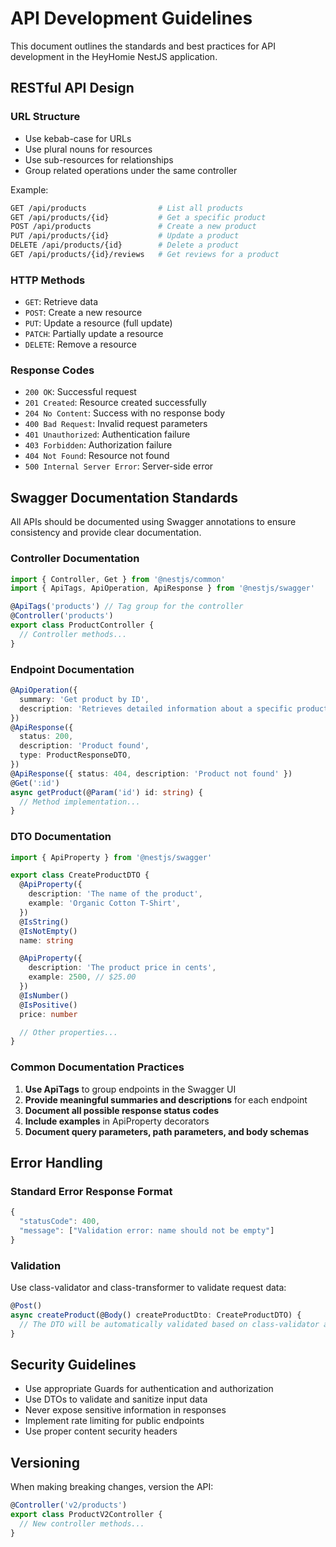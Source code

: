 # API Development Guidelines

This document outlines the standards and best practices for API development in the HeyHomie NestJS application.

## RESTful API Design

### URL Structure

- Use kebab-case for URLs
- Use plural nouns for resources
- Use sub-resources for relationships
- Group related operations under the same controller

Example:

```bash
GET /api/products                # List all products
GET /api/products/{id}           # Get a specific product
POST /api/products               # Create a new product
PUT /api/products/{id}           # Update a product
DELETE /api/products/{id}        # Delete a product
GET /api/products/{id}/reviews   # Get reviews for a product
```

### HTTP Methods

- `GET`: Retrieve data
- `POST`: Create a new resource
- `PUT`: Update a resource (full update)
- `PATCH`: Partially update a resource
- `DELETE`: Remove a resource

### Response Codes

- `200 OK`: Successful request
- `201 Created`: Resource created successfully
- `204 No Content`: Success with no response body
- `400 Bad Request`: Invalid request parameters
- `401 Unauthorized`: Authentication failure
- `403 Forbidden`: Authorization failure
- `404 Not Found`: Resource not found
- `500 Internal Server Error`: Server-side error

## Swagger Documentation Standards

All APIs should be documented using Swagger annotations to ensure consistency and provide clear documentation.

### Controller Documentation

```typescript
import { Controller, Get } from '@nestjs/common'
import { ApiTags, ApiOperation, ApiResponse } from '@nestjs/swagger'

@ApiTags('products') // Tag group for the controller
@Controller('products')
export class ProductController {
  // Controller methods...
}
```

### Endpoint Documentation

```typescript
@ApiOperation({
  summary: 'Get product by ID',
  description: 'Retrieves detailed information about a specific product',
})
@ApiResponse({
  status: 200,
  description: 'Product found',
  type: ProductResponseDTO,
})
@ApiResponse({ status: 404, description: 'Product not found' })
@Get(':id')
async getProduct(@Param('id') id: string) {
  // Method implementation...
}
```

### DTO Documentation

```typescript
import { ApiProperty } from '@nestjs/swagger'

export class CreateProductDTO {
  @ApiProperty({
    description: 'The name of the product',
    example: 'Organic Cotton T-Shirt',
  })
  @IsString()
  @IsNotEmpty()
  name: string

  @ApiProperty({
    description: 'The product price in cents',
    example: 2500, // $25.00
  })
  @IsNumber()
  @IsPositive()
  price: number

  // Other properties...
}
```

### Common Documentation Practices

1. **Use ApiTags** to group endpoints in the Swagger UI
2. **Provide meaningful summaries and descriptions** for each endpoint
3. **Document all possible response status codes**
4. **Include examples** in ApiProperty decorators
5. **Document query parameters, path parameters, and body schemas**

## Error Handling

### Standard Error Response Format

```typescript
{
  "statusCode": 400,
  "message": ["Validation error: name should not be empty"]
}
```

### Validation

Use class-validator and class-transformer to validate request data:

```typescript
@Post()
async createProduct(@Body() createProductDto: CreateProductDTO) {
  // The DTO will be automatically validated based on class-validator annotations
}
```

## Security Guidelines

- Use appropriate Guards for authentication and authorization
- Use DTOs to validate and sanitize input data
- Never expose sensitive information in responses
- Implement rate limiting for public endpoints
- Use proper content security headers

## Versioning

When making breaking changes, version the API:

```typescript
@Controller('v2/products')
export class ProductV2Controller {
  // New controller methods...
}
```
